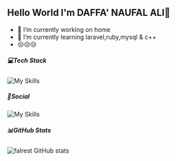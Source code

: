 ## Hello World I'm DAFFA' NAUFAL ALI👋

<!--
**falrest/falrest** is a ✨ _special_ ✨ repository because its `README.md` (this file) appears on your GitHub profile.

Here are some ideas to get you started:

- 🔭 I’m currently working on ...
- 🌱 I’m currently learning ...
- 👯 I’m looking to collaborate on ...
- 🤔 I’m looking for help with ...
- 💬 Ask me about ...
- 📫 How to reach me: ...
- 😄 Pronouns: ...
- ⚡ Fun fact: ...
-->
- 🔭 I’m currently working on home
- 🌱 I’m currently learning laravel,ruby,mysql & c++
- 😒😒😒
##### 💻Tech Stack
![My Skills](https://skillicons.dev/icons?i=html,css,js,python,php,cpp,c,mysql,ruby,laravel,figma,blender,ps)

##### 🪩Social
![My Skills](https://skillicons.dev/icons?i=instagram,linkedin,gmail,twitter)

##### 📊GitHub Stats
![falrest GitHub stats](https://github-readme-stats.vercel.app/api?username=falrest&show_icons=true&theme=transparent)

